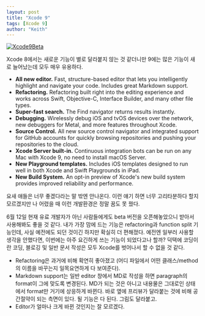 ```yaml
---
layout: post
title: "Xcode 9"
tags: [Xcode 9]
author: "Keith"
---
```


[![Xcode9Beta](https://img.shields.io/website-up-down-green-red/http/shields.io.svg?label=Xcode9Beta&style=plastic)](https://developer.apple.com/download/)

Xcode 8에서는 새로운 기능이 별로 달라붙지 않는 것 같더니만 9에는 많은 기능이 새로 늘어났는데 모두 매우 유용하다.

- **All new editor.** Fast, structure-based editor that lets you intelligently highlight and navigate your code. Includes great Markdown support.
- **Refactoring.** Refactoring built right into the editing experience and works across Swift, Objective-C, Interface Builder, and many other file types.
- **Super-fast search.** The Find navigator returns results instantly.
- **Debugging.** Wirelessly debug iOS and tvOS devices over the network, new debuggers for Metal, and more features throughout Xcode.
- **Source Control.** All new source control navigator and integrated support for GitHub accounts for quickly browsing repositories and pushing your repositories to the cloud.
- **Xcode Server built-in.** Continuous integration bots can be run on any Mac with Xcode 9, no need to install macOS Server.
- **New Playground templates.** Includes iOS templates designed to run well in both Xcode and Swift Playgrounds in iPad.
- **New Build System.** An opt-in preview of Xcode's new build system provides improved reliability and performance.

요새 애들은 너무 좋겠다라는 말 밖엔 안나온다. 이런 얘기 하면 너무 고리타분하다 할지 모르겠지만 나 어렸을 때 이런 개발환경은 정말 꿈도 못 꿨다.

6월 12일 현재 유료 개발자가 아닌 사람들에게도 beta 버전을 오픈해놓았으니 받아서 사용해봐도 좋을 것 같다. 내가 가장 맘에 드는 기능은 refactoring과 function split 기능인데, 사실 예전에도 되던 것이긴 하지만 확실히 더 편해졌다. 예전엔 일부러 사용할 생각을 안했다면, 이번에는 아주 요긴하게 쓰는 기능이 되었다고나 할까? 덕택에 코딩이란 코딩, 블로깅 및 일반 문서 작성은 모두 Xcode를 벗어나서 할 수 없을 것 같다.

- Refactoring은 과거에 비해 확연히 좋아졌고 (어디 파일에서 어떤 클래스/method의 이름을 바꾸는지 일목요연하게 다 보여준다).
- Markdown support는 일반 editor 창에서 MD로 작성을 하면 paragraph의 format이 그에 맞도록 변경된다. MD가 되는 것은 아니고 내용물은 그대로인 상태에서 format만 거기에 상응하게 바뀐다. 바로 옆에 프리뷰가 달라붙는 것에 비해 공간절약이 되는 측면이 있다. 될 기능은 다 된다. 그림도 달라붙고.
- Editor가 얼마나 크게 바뀐 것인지는 잘 모르겠다.


